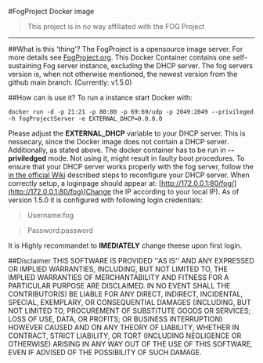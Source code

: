 #FogProject Docker image

>This project is in no way affiliated with the FOG Project 

----
##What is this 'thing'?
The FogProject is a opensource image server. For more details see [FogProject.org](http://FogProject.org). This Docker Container contains one self-sustaining Fog server instance, excluding the DHCP server. The fog servers version is, when not otherwise mentioned, the newest version from the github main branch. (Currently: v1.5.0)

##How can is use it?
To run a instance start Docker with:

    docker run -d -p 21:21 -p 80:80 -p 69:69/udp -p 2049:2049 --privileged -h fogProjectServer -e EXTERNAL_DHCP=0.0.0.0

Please adjust the **EXTERNAL_DHCP** variable to your DHCP server. This is nessecary, since the Docker image does not contain a DHCP server. Additionally, as stated above. The docker container has to be run in **--priviledged** mode. Not using it, might result in faulty boot procedures. To ensure that your DHCP server works properly with the fog server, follow the [in the official Wiki](https://wiki.fogproject.org/wiki/index.php/Modifying_existing_DHCP_server_to_work_with_FOG) described steps to reconfigure your DHCP server.
When correctly setup, a loginpage should appear at: [http://172.0.0.1:80/fog/](http://172.0.0.1:80/fog)(Change the IP according to your local IP). As of version 1.5.0 it is configured with following login credentials:

>Username:fog

>Password:password

It is Highly recommandet to **IMEDIATELY** change theese upon first login.

##Disclaimer
THIS SOFTWARE IS PROVIDED ''AS IS'' AND ANY EXPRESSED OR IMPLIED WARRANTIES, INCLUDING, BUT NOT LIMITED TO, THE IMPLIED WARRANTIES OF MERCHANTABILITY AND FITNESS FOR A PARTICULAR PURPOSE ARE DISCLAIMED. IN NO EVENT SHALL THE CONTRIBUTOR(S) BE LIABLE FOR ANY DIRECT, INDIRECT, INCIDENTAL, SPECIAL, EXEMPLARY, OR CONSEQUENTIAL DAMAGES (INCLUDING, BUT NOT LIMITED TO, PROCUREMENT OF SUBSTITUTE GOODS OR SERVICES; LOSS OF USE, DATA, OR PROFITS; OR BUSINESS INTERRUPTION) HOWEVER CAUSED AND ON ANY THEORY OF LIABILITY, WHETHER IN CONTRACT, STRICT LIABILITY, OR TORT (INCLUDING NEGLIGENCE OR OTHERWISE) ARISING IN ANY WAY OUT OF THE USE OF THIS SOFTWARE, EVEN IF ADVISED OF THE POSSIBILITY OF SUCH DAMAGE.
